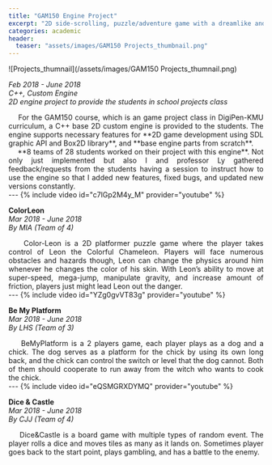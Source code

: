 ```yaml
---
title: "GAM150 Engine Project"
excerpt: "2D side-scrolling, puzzle/adventure game with a dreamlike and dark atmosphere"
categories: academic
header:
  teaser: "assets/images/GAM150 Projects_thumbnail.png"
---
```


![Projects_thumnail](/assets/images/GAM150 Projects_thumnail.png)

*Feb 2018 - June 2018*  
*C++, Custom Engine*  
*2D engine project to provide the students in school projects class*  

<div style="text-align: justify" markdown="1">
&nbsp;&nbsp;&nbsp;&nbsp;For the GAM150 course, which is an game project class in DigiPen-KMU curriculum, a C++ base 2D custom engine is provided to the students. The engine supports necessary features for **2D game development using SDL graphic API and Box2D library**, and **base engine parts from scratch**.
</div>

<div style="text-align: justify" markdown="1">
&nbsp;&nbsp;&nbsp;&nbsp;**8 teams of 28 students worked on their project with this engine**. Not only just implemented but also I and professor Ly gathered feedback/requests from the students having a session to instruct how to use the engine so that I added new features, fixed bugs, and updated new versions constantly.
</div>
---
{% include video id="c7lGp2M4y_M" provider="youtube" %}

**ColorLeon**  
*Mar 2018 - June 2018*  
*By MIA (Team of 4)*  

<div style="text-align: justify" markdown="1">
&nbsp;&nbsp;&nbsp;&nbsp;Color-Leon is a 2D platformer puzzle game where the player takes control of Leon the Colorful Chameleon. Players will face numerous obstacles and hazards though, Leon can change the physics around him whenever he changes the color of his skin. With Leon’s ability to move at super-speed, mega-jump, manipulate gravity, and increase amount of friction, players just might lead Leon out the danger.
</div>
---
{% include video id="YZg0gvVT83g" provider="youtube" %}

**Be My Platform**  
*Mar 2018 - June 2018*  
*By LHS (Team of 3)*  

<div style="text-align: justify" markdown="1">
&nbsp;&nbsp;&nbsp;&nbsp;BeMyPlatform is a 2 players game, each player plays as a dog and a chick. The dog serves as a platform for the chick by using its own long back, and the chick can control the switch or level that the dog cannot. Both of them should cooperate to run away from the witch who wants to cook the chick.
</div>
---
{% include video id="eQSMGRXDYMQ" provider="youtube" %}

**Dice & Castle**  
*Mar 2018 - June 2018*  
*By CJJ (Team of 4)*  

<div style="text-align: justify" markdown="1">
&nbsp;&nbsp;&nbsp;&nbsp;Dice&Castle is a board game with multiple types of random event. The player rolls a dice and moves tiles as many as it lands on. Sometimes player goes back to the start point, plays gambling, and has a battle to the enemy.
</div>
